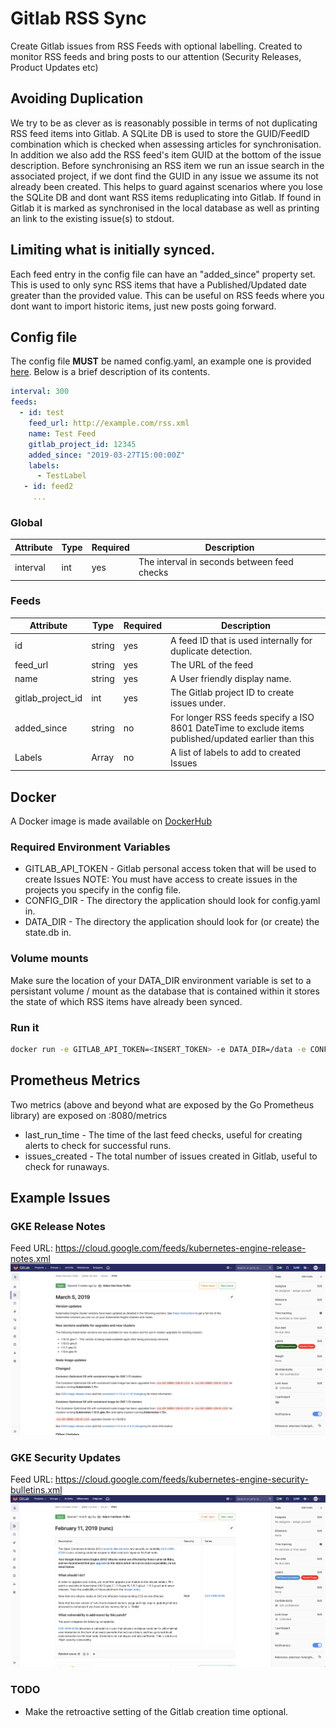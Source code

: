 # Gitlab RSS Sync
Create Gitlab issues from RSS Feeds with optional labelling.  Created to monitor RSS feeds and bring posts to
our attention (Security Releases, Product Updates etc)

## Avoiding Duplication
We try to be as clever as is reasonably possible in terms of not duplicating RSS feed items into Gitlab.
A SQLite DB is used to store the GUID/FeedID combination which is checked when assessing articles for synchronisation.
In addition we also add the RSS feed's item GUID at the bottom of the issue description.  Before synchronising an RSS item
we run an issue search in the associated project, if we dont find the GUID in any issue we assume its not already been created.
This helps to guard against scenarios where you lose the SQLite DB and dont want RSS items reduplicating into Gitlab.
If found in Gitlab it is marked as synchronised in the local database as well as printing an link to the existing issue(s) to stdout.

## Limiting what is initially synced.
Each feed entry in the config file can have an "added_since" property set.  This is used to only sync RSS items that have a
Published/Updated date greater than the provided value.  This can be useful on RSS feeds where you dont want to import historic items,
just new posts going forward.

## Config file

The config file **MUST** be named config.yaml, an example one is provided [here](config.yaml.example).  Below is a brief
 description of its contents.

```yaml
interval: 300
feeds:
  - id: test 
    feed_url: http://example.com/rss.xml
    name: Test Feed
    gitlab_project_id: 12345
    added_since: "2019-03-27T15:00:00Z"
    labels:
      - TestLabel
   - id: feed2
     ...
```
### Global
| Attribute | Type | Required | Description                                 |
|-----------|------|----------|---------------------------------------------|
| interval  | int  | yes      | The interval in seconds between feed checks |

### Feeds
| Attribute         | Type   | Required | Description                                                                                           |
|-------------------|--------|----------|-------------------------------------------------------------------------------------------------------|
| id                | string | yes      | A feed ID that is used internally for duplicate detection.                                            |
| feed_url          | string | yes      | The URL of the feed                                                                                   |
| name              | string | yes      | A User friendly display name.                                                                         |
| gitlab_project_id | int    | yes      | The Gitlab project ID to create issues under.                                                         |
| added_since       | string | no       | For longer RSS feeds specify a ISO 8601 DateTime to exclude items published/updated earlier than this |
| Labels            | Array  | no       | A list of labels to add to created Issues                                                             |



## Docker
A Docker image is made available on [DockerHub](https://hub.docker.com/r/adamhf/gitlabrsssync)

### Required Environment Variables
* GITLAB_API_TOKEN - Gitlab personal access token that will be used to create Issues NOTE: You must have access to create
issues in the projects you specify in the config file.
* CONFIG_DIR - The directory the application should look for config.yaml in.
* DATA_DIR - The directory the application should look for (or create) the state.db in.

### Volume mounts
Make sure the location of your DATA_DIR environment variable is set to a persistant volume / mount as the database
that is contained within it stores the state of which RSS items have already been synced.

### Run it
```bash
docker run -e GITLAB_API_TOKEN=<INSERT_TOKEN> -e DATA_DIR=/data -e CONFIG_DIR=/app -v <PATH_TO_DATA_DIR>:/data -v <PATH_TO_CONFIG_DIR>/config adamhf/rss-sync:latest
```

## Prometheus Metrics
Two metrics (above and beyond what are exposed by the Go Prometheus library) are exposed on :8080/metrics
* last_run_time - The time of the last feed checks, useful for creating alerts to check for successful runs.
* issues_created - The total number of issues created in Gitlab, useful to check for runaways.

## Example Issues
### GKE Release Notes
Feed URL: https://cloud.google.com/feeds/kubernetes-engine-release-notes.xml
![GKE Release Notes](screenshots/GKEReleaseNotes.png "GKE Release Notes")
### GKE Security Updates
Feed URL: https://cloud.google.com/feeds/kubernetes-engine-security-bulletins.xml
![GKE Security updates](screenshots/GKESecurityUpdate.png "GKE Security updates")


### TODO
* Make the retroactive setting of the Gitlab creation time optional.